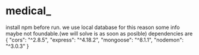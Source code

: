 # medical_
install npm before run. we use local database for this reason some info maybe not foundable.(we will solve is as soon as posible) 
dependencies are {
    "cors": "^2.8.5",
    "express": "^4.18.2",
    "mongoose": "^8.1.1",
    "nodemon": "^3.0.3"
    }
